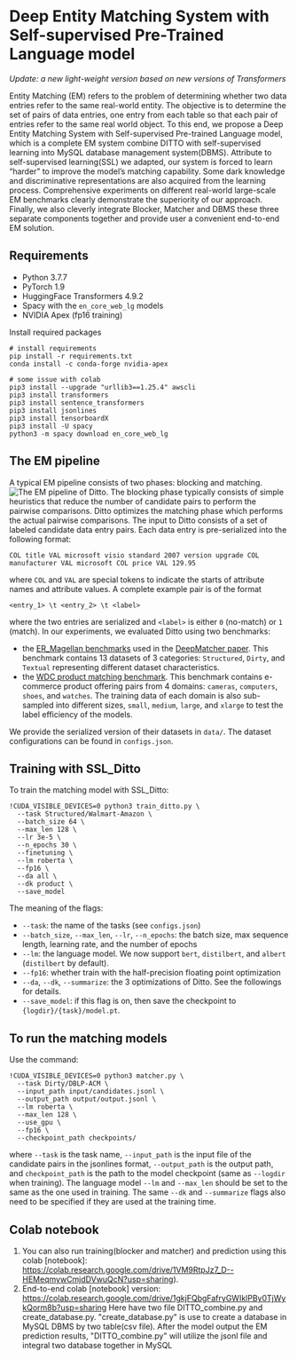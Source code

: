 # Deep Entity Matching System with Self-supervised Pre-Trained Language model

*Update: a new light-weight version based on new versions of Transformers*

Entity Matching (EM) refers to the problem of determining whether two data entries refer to the same real-world entity. The objective is to determine the set of pairs of data entries, one entry from each table so that each pair of entries refer to the same real world object. To this end, we propose a Deep Entity Matching System with Self-supervised Pre-trained Language model, which is a complete EM system combine DITTO with self-supervised learning into MySQL database management system(DBMS). Attribute to self-supervised learning(SSL) we adapted, our system is forced to learn “harder” to improve the model’s matching capability. Some dark knowledge and discriminative representations are also acquired from the learning process. Comprehensive experiments on different real-world large-scale EM benchmarks clearly demonstrate the superiority of our approach. Finally, we also cleverly integrate Blocker, Matcher and DBMS these three separate components together and provide user a convenient end-to-end EM solution.

## Requirements

* Python 3.7.7
* PyTorch 1.9
* HuggingFace Transformers 4.9.2
* Spacy with the ``en_core_web_lg`` models
* NVIDIA Apex (fp16 training)

Install required packages
```
# install requirements
pip install -r requirements.txt
conda install -c conda-forge nvidia-apex

# some issue with colab
pip3 install --upgrade "urllib3==1.25.4" awscli
pip3 install transformers
pip3 install sentence_transformers
pip3 install jsonlines
pip3 install tensorboardX
pip3 install -U spacy
python3 -m spacy download en_core_web_lg
```

## The EM pipeline

A typical EM pipeline consists of two phases: blocking and matching. 
![The EM pipeline of Ditto.](ditto.jpg)
The blocking phase typically consists of simple heuristics that reduce the number of candidate pairs to perform the pairwise comparisons. Ditto optimizes the matching phase which performs the actual pairwise comparisons. The input to Ditto consists of a set of labeled candidate data entry pairs. Each data entry is pre-serialized into the following format:
```
COL title VAL microsoft visio standard 2007 version upgrade COL manufacturer VAL microsoft COL price VAL 129.95
```
where ``COL`` and ``VAL`` are special tokens to indicate the starts of attribute names and attribute values. A complete example pair is of the format
```
<entry_1> \t <entry_2> \t <label>
```
where the two entries are serialized and ``<label>`` is either ``0`` (no-match) or ``1`` (match). In our experiments, we evaluated Ditto using two benchmarks:
* the [ER_Magellan benchmarks](https://github.com/anhaidgroup/deepmatcher/blob/master/Datasets.md) used in the [DeepMatcher paper](http://pages.cs.wisc.edu/~anhai/papers1/deepmatcher-sigmod18.pdf). This benchmark contains 13 datasets of 3 categories: ``Structured``, ``Dirty``, and ``Textual`` representing different dataset characteristics. 
* the [WDC product matching benchmark](http://webdatacommons.org/largescaleproductcorpus/v2/index.html). This benchmark contains e-commerce product offering pairs from 4 domains: ``cameras``, ``computers``, ``shoes``, and ``watches``. The training data of each domain is also sub-sampled into different sizes, ``small``, ``medium``, ``large``, and ``xlarge`` to test the label efficiency of the models. 

We provide the serialized version of their datasets in ``data/``. The dataset configurations can be found in ``configs.json``. 

## Training with SSL_Ditto

To train the matching model with SSL_Ditto:
```
!CUDA_VISIBLE_DEVICES=0 python3 train_ditto.py \
  --task Structured/Walmart-Amazon \
  --batch_size 64 \
  --max_len 128 \
  --lr 3e-5 \
  --n_epochs 30 \
  --finetuning \
  --lm roberta \
  --fp16 \
  --da all \
  --dk product \
  --save_model
```

The meaning of the flags:
* ``--task``: the name of the tasks (see ``configs.json``)
* ``--batch_size``, ``--max_len``, ``--lr``, ``--n_epochs``: the batch size, max sequence length, learning rate, and the number of epochs
* ``--lm``: the language model. We now support ``bert``, ``distilbert``, and ``albert`` (``distilbert`` by default).
* ``--fp16``: whether train with the half-precision floating point optimization
* ``--da``, ``--dk``, ``--summarize``: the 3 optimizations of Ditto. See the followings for details.
* ``--save_model``: if this flag is on, then save the checkpoint to ``{logdir}/{task}/model.pt``.

## To run the matching models
Use the command:
```
!CUDA_VISIBLE_DEVICES=0 python3 matcher.py \
  --task Dirty/DBLP-ACM \
  --input_path input/candidates.jsonl \
  --output_path output/output.jsonl \
  --lm roberta \
  --max_len 128 \
  --use_gpu \
  --fp16 \
  --checkpoint_path checkpoints/
```
where ``--task`` is the task name, ``--input_path`` is the input file of the candidate pairs in the jsonlines format, ``--output_path`` is the output path, and ``checkpoint_path`` is the path to the model checkpoint (same as ``--logdir`` when training). The language model ``--lm`` and ``--max_len`` should be set to the same as the one used in training. The same ``--dk`` and ``--summarize`` flags also need to be specified if they are used at the training time.

## Colab notebook

1. You can also run training(blocker and matcher) and prediction using this colab [notebook]: https://colab.research.google.com/drive/1VM9RtpJz7_D--HEMeqmywCmjdDVwuQcN?usp=sharing).
2. End-to-end colab [notebook] version: https://colab.research.google.com/drive/1gkjFQbgFafryGWIklPBy0TjWykQorm8b?usp=sharing
Here have two file DITTO_combine.py and create_database.py. "create_database.py" is use to create a database in MySQL DBMS by two table(csv file). After the model output the EM prediction results, "DITTO_combine.py" will utilize the jsonl file and integral two database together in MySQL 
